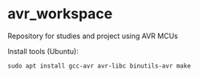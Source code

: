 # avr_workspace
Repository for studies and project using AVR MCUs 

Install tools (Ubuntu):

`sudo apt install gcc-avr avr-libc binutils-avr make`
